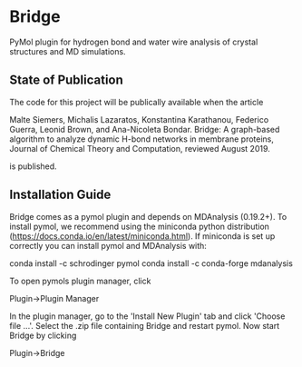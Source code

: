 # Bridge
PyMol plugin for hydrogen bond and water wire analysis of crystal structures and MD simulations.

## State of Publication
The code for this project will be publically available when the article

Malte Siemers, Michalis Lazaratos, Konstantina Karathanou,
Federico Guerra, Leonid Brown, and Ana-Nicoleta Bondar. 
Bridge: A graph-based algorithm to analyze dynamic H-bond networks 
in membrane proteins, Journal of Chemical Theory and Computation, reviewed August 2019.

is published.

## Installation Guide

Bridge comes as a pymol plugin and depends on MDAnalysis (0.19.2+). 
To install pymol, we recommend using the miniconda python distribution 
(https://docs.conda.io/en/latest/miniconda.html). If miniconda is set up 
correctly you can install pymol and  MDAnalysis with:

conda install -c schrodinger pymol
conda install -c conda-forge mdanalysis

To open pymols plugin manager, click

Plugin->Plugin Manager

In the plugin manager, go to the 'Install New Plugin' tab and click 
'Choose file ...'. Select the .zip file containing Bridge and restart
pymol. Now start Bridge by clicking

Plugin->Bridge
